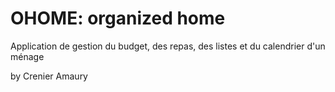 # OHOME: organized home
Application de gestion du budget, des repas, des listes et du calendrier d'un ménage

by Crenier Amaury
